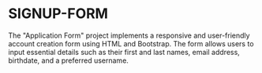 # SIGNUP-FORM
The "Application Form" project implements a responsive and user-friendly account creation form using HTML and Bootstrap. The form allows users to input essential details such as their first and last names, email address, birthdate, and a preferred username.
